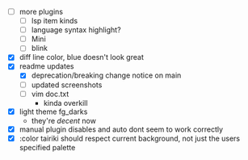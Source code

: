 - [ ] more plugins
  - [ ]  lsp item kinds
  - [ ] language syntax highlight?
  - [ ] Mini
  - [ ] blink
- [x] diff line color, blue doesn't look great
- [x] readme updates
    - [x] deprecation/breaking change notice on main
	- [ ] updated screenshots
	- [ ] vim doc.txt
        - kinda overkill
- [x] light theme fg_darks
  	- they're *decent* now
- [x] manual plugin disables and auto dont seem to work correctly
- [x] :color tairiki should respect current background, not just the users specified palette
